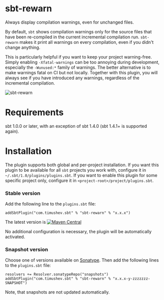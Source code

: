 sbt-rewarn
==================
Always display compilation warnings, even for unchanged files.

By default, `sbt` shows compilation warnings only for the source files that have been re-compiled in the current incremental compilation run. `sbt-rewarn` makes it print all warnings on every compilation, even if you didn't change anything.

This is particularly helpful if you want to keep your project warning-free. Simply enabling `-Xfatal-warnings` can be too annoying during development, especially the `-Wunused:*` family of warnings. The better alternative is to make warnings fatal on CI but not locally. Together with this plugin, you will always see if you have introduced any warnings, regardless of the incremental compilation.

![sbt-rewarn](https://user-images.githubusercontent.com/831307/88443498-d49fc980-ce18-11ea-8154-8245ceb309c1.png)

Requirements
==============
sbt 1.0.0 or later, with an exception of sbt 1.4.0 (sbt 1.4.1+ is supported again).

Installation
============

The plugin supports both global and per-project installation. 
If you want this plugin to be available for all `sbt` projects you work with, configure it in `~/.sbt/1.0/plugins/plugins.sbt`.
If you want to enable this plugin for some specific project only, configure it in `<project-root>/project/plugins.sbt`.

### Stable version
Add the following line to the `plugins.sbt` file:

```
addSbtPlugin("com.timushev.sbt" % "sbt-rewarn" % "x.x.x")
```

The latest version is  [![Maven Central](https://maven-badges.herokuapp.com/maven-central/com.timushev.sbt/sbt-rewarn/badge.svg?subject=sbt-rewarn)](https://maven-badges.herokuapp.com/maven-central/com.timushev.sbt/sbt-rewarn/) 

No additional configuration is necessary, the plugin will be automatically activated.

### Snapshot version
Choose one of versions available on [Sonatype](https://oss.sonatype.org/content/repositories/snapshots/com/timushev/sbt/sbt-rewarn_2.12_1.0/). Then add the following lines to the `plugins.sbt` file:

```
resolvers += Resolver.sonatypeRepo("snapshots")
addSbtPlugin("com.timushev.sbt" % "sbt-rewarn" % "x.x.x-y-zzzzzzz-SNAPSHOT")
```

Note, that snapshots are not updated automatically.
